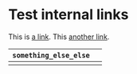 # Test internal links

This is [a link](../api-method/). This [another link](https://app.gitbook.com/@pamiridis/s/playground/api-method).

| `something_else_else` |  |
| :--- | :--- |
|  |  |

